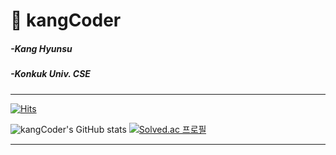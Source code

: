 # :bear: kangCoder
##### -Kang Hyunsu

##### -Konkuk Univ. CSE

---

[![Hits](https://hits.seeyoufarm.com/api/count/incr/badge.svg?url=https%3A%2F%2Fgithub.com%2FkangCoder&count_bg=%236F72E8&title_bg=%23B43CE0&icon=&icon_color=%23E7E7E7&title=hits&edge_flat=false)](https://hits.seeyoufarm.com)

![kangCoder's GitHub stats](https://github-readme-stats.vercel.app/api?username=kangCoder&show_icons=true&theme=dracula)
[![Solved.ac 프로필](http://mazassumnida.wtf/api/generate_badge?boj=bitgustn)](https://solved.ac/bitgustn)

---

<!--
**kangCoder/kangCoder** is a ✨ _special_ ✨ repository because its `README.md` (this file) appears on your GitHub profile.

Here are some ideas to get you started:

- 🔭 I’m currently working on ...
- 🌱 I’m currently learning ...
- 👯 I’m looking to collaborate on ...
- 🤔 I’m looking for help with ...
- 💬 Ask me about ...
- 📫 How to reach me: ...
- 😄 Pronouns: ...
- ⚡ Fun fact: ...
-->
